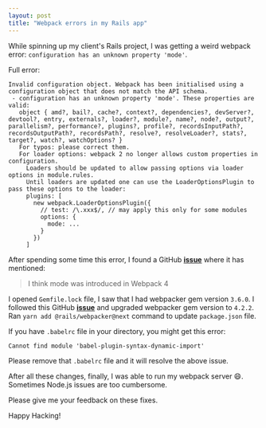 ```yaml
---
layout: post
title: "Webpack errors in my Rails app"
---
```


While spinning up my client's Rails project, I was getting a weird webpack error:
`configuration has an unknown property 'mode'`.

Full error:

```
Invalid configuration object. Webpack has been initialised using a configuration object that does not match the API schema.
 - configuration has an unknown property 'mode'. These properties are valid:
   object { amd?, bail?, cache?, context?, dependencies?, devServer?, devtool?, entry, externals?, loader?, module?, name?, node?, output?, parallelism?, performance?, plugins?, profile?, recordsInputPath?, recordsOutputPath?, recordsPath?, resolve?, resolveLoader?, stats?, target?, watch?, watchOptions? }
   For typos: please correct them.
   For loader options: webpack 2 no longer allows custom properties in configuration.
     Loaders should be updated to allow passing options via loader options in module.rules.
     Until loaders are updated one can use the LoaderOptionsPlugin to pass these options to the loader:
     plugins: [
       new webpack.LoaderOptionsPlugin({
         // test: /\.xxx$/, // may apply this only for some modules
         options: {
           mode: ...
         }
       })
     ]
```

After spending some time this error, I found a GitHub 
**[issue](https://github.com/JeffreyWay/laravel-mix/issues/1825#issuecomment-441420136)**
where it has mentioned:

> I think mode was introduced in Webpack 4

I opened `Gemfile.lock` file, I saw that I had webpacker gem version `3.6.0`. I
followed this GitHub **[issue](https://github.com/rails/webpacker/issues/1923)**
and upgraded webpacker gem version to `4.2.2`. Ran `yarn add @rails/webpacker@next` 
command to update `package.json` file.

If you have `.babelrc` file in your directory, you might get this error:
```
Cannot find module 'babel-plugin-syntax-dynamic-import'
```
Please remove that `.babelrc` file and it will resolve the above issue.

After all these changes, finally, I was able to run my webpack server 😄.
Sometimes Node.js issues are too cumbersome.

Please give me your feedback on these fixes.

Happy Hacking!
